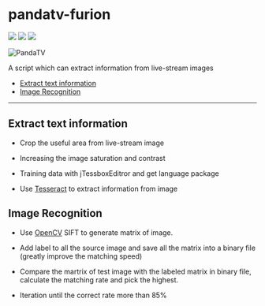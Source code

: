 # pandatv-furion
![](https://img.shields.io/badge/building-pass-pass.svg)
![](https://img.shields.io/badge/python-v2.7-519dd9.svg)
![](https://img.shields.io/badge/opencv-4.1.2-519dd9.svg)

![](https://avatars0.githubusercontent.com/u/14814895?s=200&v=4, 'PandaTV')

A script which can extract information from live-stream images

* [Extract text information](#extract-text-information)
* [Image Recognition](#image-recognition)
---

## Extract text information

- Crop the useful area from live-stream image

- Increasing the image saturation and contrast

- Training data with jTessboxEditror and get language package

- Use [Tesseract](https://github.com/tesseract-ocr/tesseract) to extract information from image

## Image Recognition

- Use [OpenCV](https://github.com/opencv/opencv) SIFT to generate matrix of image.

- Add label to all the source image and save all the matrix into a binary file (greatly improve the matching speed)

- Compare the martrix of test image with the labeled matrix in binary file, calculate the matching rate and pick the highest.

- Iteration until the correct rate more than 85%

